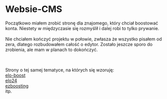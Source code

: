 # Websie-CMS

Początkowo miałem zrobić stronę dla znajomego, który chciał boostować konta. Niestety w międzyczasie się rozmyślił i dalej robi to tylko prywanie.<br /><br />
Nie chciałem kończyć projektu w połowie, zwłasza że wszystko pisałem od zera, dlatego rozbudowałem całość o edytor. Zostało jeszcze sporo do zrobienia, ale mam w planach to dokończyć.<br /><br /><br />

Strony o tej samej tematyce, na których się wzoruję:<br />
[elo-boost](https://elo-boost.net/)<br />
[elo24](https://elo24.pl/)<br />
[ezboosting](https://ezboosting.net/)<br />
itp.